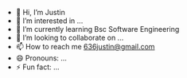 - 👋 Hi, I’m Justin
- 👀 I’m interested in ...
- 🌱 I’m currently learning Bsc Software Engineering
- 💞️ I’m looking to collaborate on ...
- 📫 How to reach me 636justin@gmail.com
- 😄 Pronouns: ...
- ⚡ Fun fact: ...

<!---
justoo67/justoo67 is a ✨ special ✨ repository because its `README.md` (this file) appears on your GitHub profile.
You can click the Preview link to take a look at your changes.
--->
